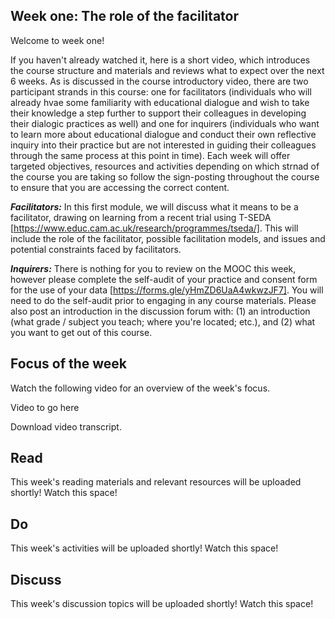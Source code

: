 ## Week one: The role of the facilitator


Welcome to week one!


If you haven't already watched it, here is a short video, which introduces the course structure and materials and reviews what to expect over the next 6 weeks. As is discussed in the course introductory video, there are two participant strands in this course: one for facilitators (individuals who will already hvae some familiarity with educational dialogue and wish to take their knowledge a step further to support their colleagues in developing their dialogic practices as well) and one for inquirers (individuals who want to learn more about educational dialogue and conduct their own reflective inquiry into their practice but are not interested in guiding their colleagues through the same process at this point in time). Each week will offer targeted objectives, resources and activities depending on which strnad of the course you are taking so follow the sign-posting throughout the course to ensure that you are accessing the correct content.


**_Facilitators:_** In this first module, we will discuss what it means to be a facilitator, drawing on learning from a recent trial using T-SEDA [https://www.educ.cam.ac.uk/research/programmes/tseda/]. This will include the role of the facilitator, possible facilitation models, and issues and potential constraints faced by facilitators.

**_Inquirers:_** There is nothing for you to review on the MOOC this week, however please complete the self-audit of your practice and consent form for the use of your data [https://forms.gle/yHmZD6UaA4wkwzJF7]. You will need to do the self-audit prior to engaging in any course materials. Please also post an introduction in the discussion forum with: (1) an introduction (what grade / subject you teach; where you're located; etc.), and (2) what you want to get out of this course.

## Focus of the week

Watch the following video for an overview of the week's focus.

Video to go here

Download video transcript.

## Read

This week's reading materials and relevant resources will be uploaded shortly! Watch this space!

## Do

This week's activities will be uploaded shortly! Watch this space!

## Discuss

This week's discussion topics will be uploaded shortly! Watch this space!
